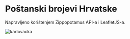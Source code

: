 # Poštanski brojevi Hrvatske 
Napravljeno korištenjem Zippopotamus API-a i LeafletJS-a.

![karlovacka](https://user-images.githubusercontent.com/101650825/176543834-f2a4f00a-1348-4510-a3d3-660f8209fdcd.png)
